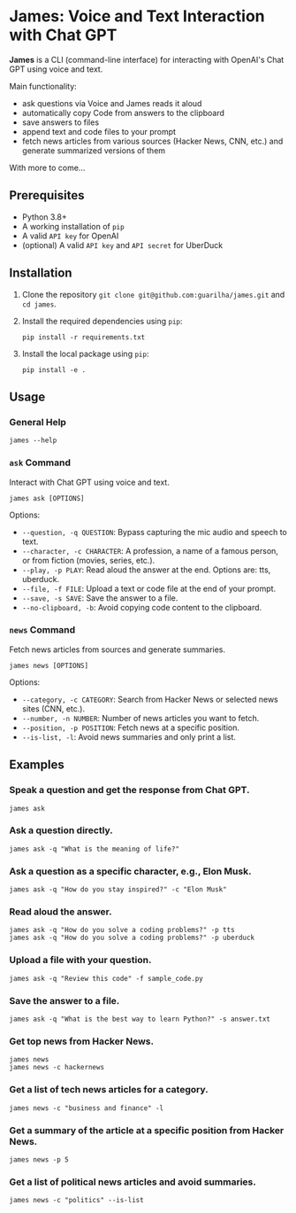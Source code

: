 # James: Voice and Text Interaction with Chat GPT

**James** is a CLI (command-line interface) for interacting with OpenAI's Chat GPT using voice and text. 

Main functionality: 

- ask questions via Voice and James reads it aloud
- automatically copy Code from answers to the clipboard  
- save answers to files 
- append text and code files to your prompt
- fetch news articles from various sources (Hacker News, CNN, etc.) and generate summarized versions of them

With more to come... 

## Prerequisites

- Python 3.8+
- A working installation of `pip`
- A valid `API key` for OpenAI
- (optional) A valid `API key` and `API secret` for UberDuck

## Installation

1. Clone the repository `git clone git@github.com:guarilha/james.git` and `cd james`.

2. Install the required dependencies using `pip`:

   ```
   pip install -r requirements.txt
   ```

3. Install the local package using `pip`:
    
   ```
   pip install -e .
   ```

## Usage

### General Help

```
james --help
```

### `ask` Command

Interact with Chat GPT using voice and text.

```
james ask [OPTIONS]
```

Options:

- `--question, -q QUESTION`: Bypass capturing the mic audio and speech to text.
- `--character, -c CHARACTER`: A profession, a name of a famous person, or from fiction (movies, series, etc.).
- `--play, -p PLAY`: Read aloud the answer at the end. Options are: tts, uberduck.
- `--file, -f FILE`: Upload a text or code file at the end of your prompt.
- `--save, -s SAVE`: Save the answer to a file.
- `--no-clipboard, -b`: Avoid copying code content to the clipboard.

### `news` Command

Fetch news articles from sources and generate summaries.

```
james news [OPTIONS]
```

Options:

- `--category, -c CATEGORY`: Search from Hacker News or selected news sites (CNN, etc.).
- `--number, -n NUMBER`: Number of news articles you want to fetch.
- `--position, -p POSITION`: Fetch news at a specific position.
- `--is-list, -l`: Avoid news summaries and only print a list.

## Examples

### Speak a question and get the response from Chat GPT.

```
james ask
```

### Ask a question directly.

```
james ask -q "What is the meaning of life?"
```

### Ask a question as a specific character, e.g., Elon Musk.

```
james ask -q "How do you stay inspired?" -c "Elon Musk"
```

### Read aloud the answer.

```
james ask -q "How do you solve a coding problems?" -p tts
james ask -q "How do you solve a coding problems?" -p uberduck
```

### Upload a file with your question.

```
james ask -q "Review this code" -f sample_code.py
```

### Save the answer to a file.

```
james ask -q "What is the best way to learn Python?" -s answer.txt
```

### Get top news from Hacker News.

```
james news
james news -c hackernews
```

### Get a list of tech news articles for a category.

```
james news -c "business and finance" -l
```

### Get a summary of the article at a specific position from Hacker News.

```
james news -p 5
```

### Get a list of political news articles and avoid summaries.

```
james news -c "politics" --is-list
```